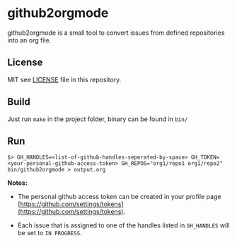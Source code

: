 # github2orgmode

github2orgmode is a small tool to convert issues from defined repositories into
an org file.

## License

MIT see [LICENSE](https://github.com/dragonchaser/github2orgmode/blob/master/LICENSE) file in this repository.

## Build

Just run `make` in the project folder, binary can be found in `bin/`

## Run

```
$> GH_HANDLES=<list-of-github-handles-seperated-by-space> GH_TOKEN=<your-personal-github-access-token> GH_REPOS="org1/repo1 org1/repo2"
bin/github2orgmode > output.org
```

**Notes:**

- The personal github access token can be created in your profile page [https://github.com/settings/tokens](https://github.com/settings/tokens).

- Each issue that is assigned to one of the handles listed in `GH_HANDLES` will
be set to `IN PROGRESS`.
